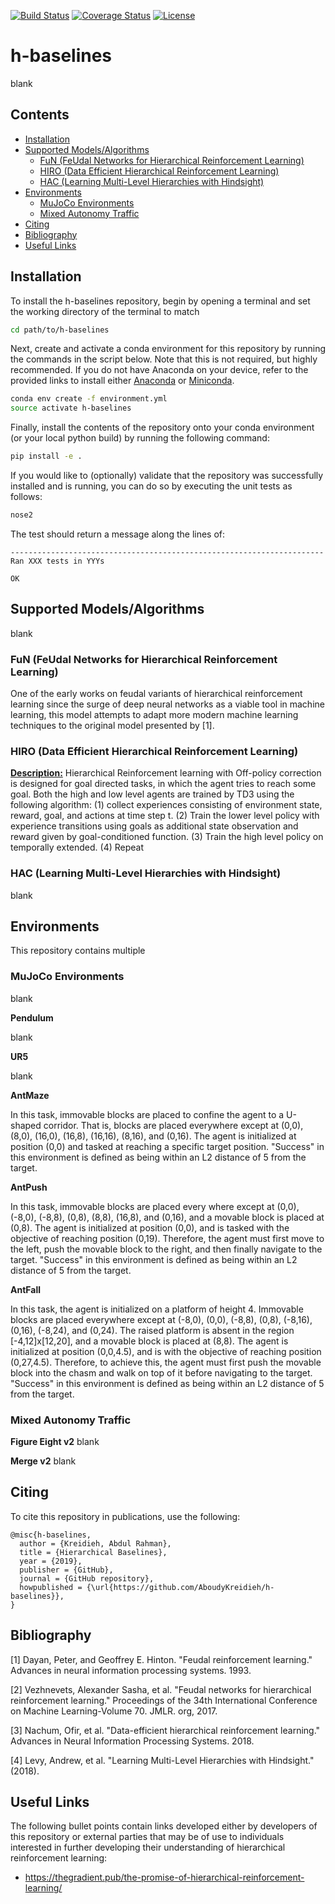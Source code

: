 [![Build Status](https://travis-ci.com/AboudyKreidieh/h-baselines.svg?branch=master)](https://travis-ci.com/AboudyKreidieh/h-baselines)
[![Coverage Status](https://coveralls.io/repos/github/AboudyKreidieh/h-baselines/badge.svg?branch=master)](https://coveralls.io/github/AboudyKreidieh/h-baselines?branch=master)
[![License](https://img.shields.io/badge/license-MIT-blue.svg)](https://github.com/AboudyKreidieh/h-baselines/blob/master/LICENSE)

# h-baselines

blank

## Contents

* [Installation](#installation)
* [Supported Models/Algorithms](#supported-modelsalgorithms)
  * [FuN (FeUdal Networks for Hierarchical Reinforcement Learning)](#fun-feudal-networks-for-hierarchical-reinforcement-learning)
  * [HIRO (Data Efficient Hierarchical Reinforcement Learning)](#hiro-data-efficient-hierarchical-reinforcement-learning)
  * [HAC (Learning Multi-Level Hierarchies with Hindsight)](#hac-learning-multi-level-hierarchies-with-hindsight)
* [Environments](#environments)
  * [MuJoCo Environments](#mujoco-environments)
  * [Mixed Autonomy Traffic](#mixed-autonomy-traffic)
* [Citing](#citing)
* [Bibliography](#bibliography)
* [Useful Links](#useful-links)

## Installation

To install the h-baselines repository, begin by opening a terminal and set the
working directory of the terminal to match

```bash
cd path/to/h-baselines
```

Next, create and activate a conda environment for this repository by running 
the commands in the script below. Note that this is not required, but highly 
recommended. If you do not have Anaconda on your device, refer to the provided
links to install either [Anaconda](https://www.anaconda.com/download) or
[Miniconda](https://conda.io/miniconda.html).

```bash
conda env create -f environment.yml
source activate h-baselines
```

Finally, install the contents of the repository onto your conda environment (or
your local python build) by running the following command:

```bash
pip install -e .
```

If you would like to (optionally) validate that the repository was successfully
installed and is running, you can do so by executing the unit tests as follows:

```bash
nose2
```

The test should return a message along the lines of:

    ----------------------------------------------------------------------
    Ran XXX tests in YYYs

    OK

## Supported Models/Algorithms

blank

### FuN (FeUdal Networks for Hierarchical Reinforcement Learning)

One of the early works on feudal variants of hierarchical reinforcement 
learning since the surge of deep neural networks as a viable tool in machine
learning, this model attempts to adapt more modern machine learning techniques
to the original model presented by [1].

### HIRO (Data Efficient Hierarchical Reinforcement Learning)

<strong><ins>Description:</ins></strong> Hierarchical Reinforcement learning with
Off-policy correction is designed for goal directed tasks, in which the agent
tries to reach some goal. Both the high and low level agents are trained
by TD3 using the following algorithm: (1) collect experiences consisting
of environment state, reward, goal, and actions at time step t. (2)
Train the lower level policy with experience transitions using goals
as additional state observation and reward given by goal-conditioned
function. (3) Train the high level policy on temporally extended. (4) Repeat

### HAC (Learning Multi-Level Hierarchies with Hindsight)

blank

## Environments

This repository contains multiple 

### MuJoCo Environments

blank

**Pendulum** 

blank

**UR5** 

blank

**AntMaze** 

In this task, immovable blocks are placed to confine the agent to a
U-shaped corridor. That is, blocks are placed everywhere except at (0,0), (8,0), 
(16,0), (16,8), (16,16), (8,16), and (0,16). The agent is initialized at 
position (0,0) and tasked at reaching a specific target position. "Success" in 
this environment is defined as being within an L2 distance of 5 from the target.

**AntPush** 

In this task, immovable blocks are placed every where except at 
(0,0), (-8,0), (-8,8), (0,8), (8,8), (16,8), and (0,16), and a movable block is
placed at (0,8). The agent is initialized at position (0,0), and is tasked with 
the objective of reaching position (0,19). Therefore, the agent must first move 
to the left, push the movable block to the right, and then finally navigate to 
the target. "Success" in this environment is defined as being within an L2 
distance of 5 from the target.

**AntFall** 

In this task, the agent is initialized on a platform of height 4. 
Immovable blocks are placed everywhere except at (-8,0), (0,0), (-8,8), (0,8),
(-8,16), (0,16), (-8,24), and (0,24). The raised platform is absent in the 
region [-4,12]x[12,20], and a movable block is placed at (8,8). The agent is 
initialized at position (0,0,4.5), and is with the objective of reaching 
position (0,27,4.5). Therefore, to achieve this, the agent must first push the 
movable block into the chasm and walk on top of it before navigating to the 
target. "Success" in this environment is defined as being within an L2 distance 
of 5 from the target.

### Mixed Autonomy Traffic

**Figure Eight v2** blank

**Merge v2** blank

## Citing

To cite this repository in publications, use the following:

```
@misc{h-baselines,
  author = {Kreidieh, Abdul Rahman},
  title = {Hierarchical Baselines},
  year = {2019},
  publisher = {GitHub},
  journal = {GitHub repository},
  howpublished = {\url{https://github.com/AboudyKreidieh/h-baselines}},
}
```

## Bibliography

[1] Dayan, Peter, and Geoffrey E. Hinton. "Feudal reinforcement learning." 
Advances in neural information processing systems. 1993.

[2] Vezhnevets, Alexander Sasha, et al. "Feudal networks for hierarchical 
reinforcement learning." Proceedings of the 34th International Conference on 
Machine Learning-Volume 70. JMLR. org, 2017.

[3] Nachum, Ofir, et al. "Data-efficient hierarchical reinforcement learning."
Advances in Neural Information Processing Systems. 2018.

[4] Levy, Andrew, et al. "Learning Multi-Level Hierarchies with Hindsight." 
(2018).

## Useful Links

The following bullet points contain links developed either by developers of
this repository or external parties that may be of use to individuals
interested in further developing their understanding of hierarchical
reinforcement learning:

* https://thegradient.pub/the-promise-of-hierarchical-reinforcement-learning/
